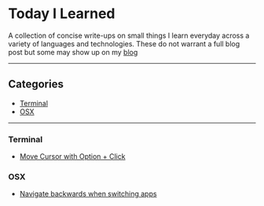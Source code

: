# Today I Learned
A collection of concise write-ups on small things I learn everyday across a variety of languages and technologies. These do not warrant a full blog post but some may show up on my [blog](https://ijk.ghost.io)

---

## Categories
+ [Terminal](#terminal)
+ [OSX](#osx)

---

### Terminal
+ [Move Cursor with Option + Click](https://github.com/iJKTen/TIL/blob/master/terminal/move-cursor-with-option-click.md)

### OSX
+ [Navigate backwards when switching apps](https://github.com/iJKTen/TIL/blob/master/osx/switching-apps.md)